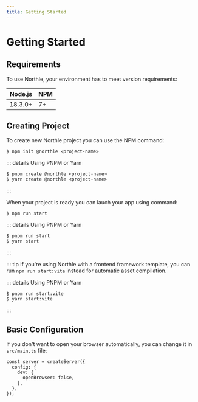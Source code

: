 ```yaml
---
title: Getting Started
---
```


# Getting Started

## Requirements

To use Northle, your environment has to meet version requirements:

| Node.js       | NPM          |
| ------------- | ------------ |
| 18.3.0+       | 7+           |

## Creating Project

To create new Northle project you can use the NPM command:

```shell
$ npm init @northle <project-name>
```

::: details Using PNPM or Yarn
```shell
$ pnpm create @northle <project-name>
$ yarn create @northle <project-name>
```
:::

When your project is ready you can lauch your app using command:

```shell
$ npm run start
```

::: details Using PNPM or Yarn
```shell
$ pnpm run start
$ yarn start
```
:::

::: tip
If you're using Northle with a frontend framework template, you can run `npm run start:vite` instead for automatic asset compilation.

::: details Using PNPM or Yarn
```shell
$ pnpm run start:vite
$ yarn start:vite
```
:::

## Basic Configuration

If you don't want to open your browser automatically, you can change it in `src/main.ts` file:

```ts{4}
const server = createServer({
  config: {
    dev: {
      openBrowser: false,
    },
  },
});
```
